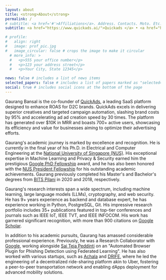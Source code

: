 ```yaml
---
layout: about
title: <strong>About</strong> 
permalink: /
# subtitle: <a href='#'>Affiliations</a>. Address. Contacts. Moto. Etc.
subtitle: <a href="https://www.quickads.ai/">Quickads </a> • <a href="https://nus.edu.sg">National University of Singapore </a> • <a href="https://research.google/outreach/phd-fellowship/recipients">Google PhD Fellow</a> 

# profile:
#   align: right
#   image: prof_pic.jpg
#   image_circular: false # crops the image to make it circular
  # more_info: >
  #   <p>555 your office number</p>
  #   <p>123 your address street</p>
  #   <p>Your City, State 12345</p>

news: false # includes a list of news items
selected_papers: false # includes a list of papers marked as "selected={true}"
social: true # includes social icons at the bottom of the page
---
```

Gaurang Bansal is the co-founder of [QuickAds](https://www.quickads.ai/), a leading SaaS platform designed to enhance ROAS for D2C brands. QuickAds excels in delivering superior creatives and targeted campaign automation, slashing brand costs by 95% and accelerating ad ad creation speed by 30 times. The platform has generated over $10K in MRR and boasts 700+ active users, showcasing its efficiency and value for businesses aiming to optimize their advertising efforts.

Gaurang's academic journey is marked by excellence and recognition. He is currently in the final year of his Ph.D. in Electrical and Computer Engineering at the [National University of Singapore (NUS)](https://nus.edu.sg). His exceptional expertise in Machine Learning and Privacy & Security earned him the prestigious [Google PhD Fellowship](https://research.google/outreach/phd-fellowship/recipients) award, and he has also been honored with the [NUS President Fellowship](https://cde.nus.edu.sg/ece/graduate/scholarship-financial-support) for his outstanding academic achievements. Gaurang previously completed his Master's and Bachelor's degrees from [BITS Pilani](https://www.bits-pilani.ac.in) in 2020 and 2018, respectively.

Gaurang's research interests span a wide spectrum, including machine learning, large language models (LLMs), cryptography, and web security. He has 9+ years experience as backend and database expert, he has experience working in Python, PostgreSQL, Git.  His impressive research portfolio includes 35+ publications featured in top-tier conferences and journals such as IEEE IoT, IEEE TVT, and IEEE INFOCOM. His work has garnered significant recognition, with more than 900 citations on [Google Scholar](https://scholar.google.com/citations?user=A-t6Ds8AAAAJ&hl=en&oi=ao).

In addition to his academic pursuits, Gaurang has amassed considerable professional experience. Previously, he was a Research Collaborator with [Google](https://about.google/intl/ALL_in), working alongside [Sai Teja Peddinti](https://sites.google.com/site/psaiteja/home) on an "Automated Browser Plugin for Phishing Detection using Federated Learning". He has also worked with various startups, such as [Achala](https://www.drife.io) and [DRIFE](https://www.drife.io), where he led the engineering of a decentralized ride-sharing platform akin to Uber, fostering a peer-to-peer transportation network and enabling dApps deployment for advanced mobility solutions.

<!-- Gaurang's passion for teaching is evident from his extensive experience imparting knowledge to students at institutions such as the University of Pittsburgh, [NUS](https://nus.edu.sg), [BITS Pilani](https://www.bits-pilani.ac.in), and [Microsoft](https://www.microsoft.com). His teaching portfolio includes courses in Computer Networks, Artificial Intelligence, and Machine Learning, reflecting his commitment to nurturing the next generation of engineers and researchers. -->

<!-- Write your biography here. Tell the world about yourself. Link to your favorite [subreddit](http://reddit.com). You can put a picture in, too. The code is already in, just name your picture `prof_pic.jpg` and put it in the `img/` folder.

Put your address / P.O. box / other info right below your picture. You can also disable any of these elements by editing `profile` property of the YAML header of your `_pages/about.md`. Edit `_bibliography/papers.bib` and Jekyll will render your [publications page](/al-folio/publications/) automatically.

Link to your social media connections, too. This theme is set up to use [Font Awesome icons](https://fontawesome.com/) and [Academicons](https://jpswalsh.github.io/academicons/), like the ones below. Add your Facebook, Twitter, LinkedIn, Google Scholar, or just disable all of them. -->
